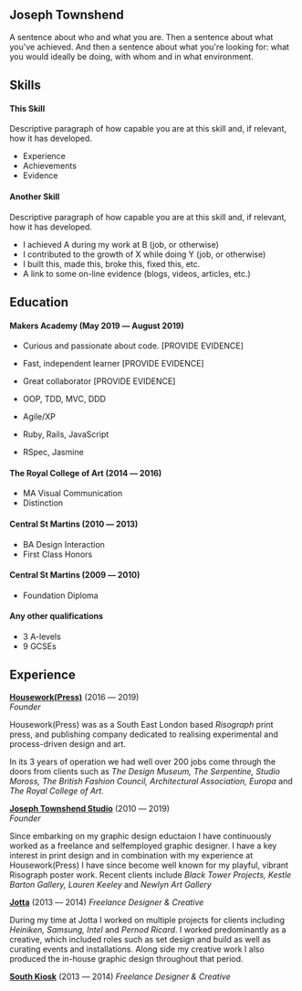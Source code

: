 ## Joseph Townshend

A sentence about who and what you are. Then a sentence about what you've achieved. And then a sentence about what you're looking for: what you would ideally be doing, with whom and in what environment.

## Skills

#### This Skill

Descriptive paragraph of how capable you are at this skill and, if relevant, how it has developed.

- Experience
- Achievements
- Evidence

#### Another Skill

Descriptive paragraph of how capable you are at this skill and, if relevant, how it has developed.

- I achieved A during my work at B (job, or otherwise)
- I contributed to the growth of X while doing Y (job, or otherwise)
- I built this, made this, broke this, fixed this, etc.
- A link to some on-line evidence (blogs, videos, articles, etc.)

## Education

#### Makers Academy (May 2019 –– August 2019)

- Curious and passionate about code. [PROVIDE EVIDENCE]
- Fast, independent learner [PROVIDE EVIDENCE]
- Great collaborator [PROVIDE EVIDENCE]

- OOP, TDD, MVC, DDD
- Agile/XP
- Ruby, Rails, JavaScript
- RSpec, Jasmine

#### The Royal College of Art (2014 –– 2016)

- MA Visual Communication
- Distinction

#### Central St Martins (2010 –– 2013)
- BA Design Interaction
- First Class Honors

#### Central St Martins (2009 –– 2010)
- Foundation Diploma

#### Any other qualifications
- 3 A-levels
- 9 GCSEs

## Experience

**[Housework(Press)](www.housework.press)** (2016 –– 2019)    
*Founder*

Housework(Press) was as a South East London based *Risograph* print press, and publishing company dedicated to realising experimental and process-driven design and art.

In its 3 years of operation we had well over 200 jobs come through the doors from clients such as *The Design Museum, The Serpentine, Studio Moross, The British Fashion Council, Architectural Association, Europa* and *The Royal College of Art.*

**[Joseph Townshend Studio](www.joe-t.com)** (2010 –– 2019)   
*Founder*  

Since embarking on my graphic design eductaion I have continuously worked as a freelance and selfemployed graphic designer. I have a key interest in print design and in combination with my experience at Housework(Press) I have since become well known for my playful, vibrant Risograph poster work. Recent clients include *Black Tower Projects, Kestle Barton Gallery, Lauren Keeley* and *Newlyn Art Gallery*

**[Jotta](http://jotta.com/)** (2013 –– 2014)
*Freelance Designer & Creative*

During my time at Jotta I worked on multiple projects for clients including *Heiniken, Samsung, Intel* and *Pernod Ricard*. I worked predominantly as a creative, which included roles such as set design and build as well as curating events and installations. Along side my creative work I also produced the in-house graphic design throughout that period. 

**[South Kiosk](http://www.southkiosk.com/)** (2013 –– 2014)
*Freelance Designer & Creative* 




